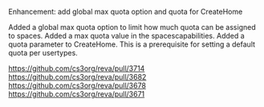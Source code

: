Enhancement: add global max quota option and quota for CreateHome

Added a global max quota option to limit how much quota can be assigned to spaces.
Added a max quota value in the spacescapabilities.
Added a quota parameter to CreateHome. This is a prerequisite for setting a default quota per usertypes.

https://github.com/cs3org/reva/pull/3714
https://github.com/cs3org/reva/pull/3682
https://github.com/cs3org/reva/pull/3678
https://github.com/cs3org/reva/pull/3671

